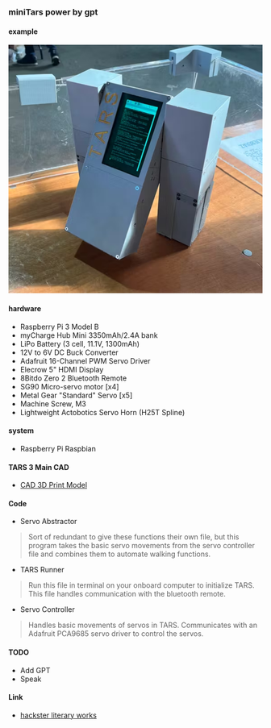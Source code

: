 ### miniTars power by gpt


#### example

![img.png](img.png)


#### hardware

* Raspberry Pi 3 Model B
* myCharge Hub Mini 3350mAh/2.4A bank
* LiPo Battery (3 cell, 11.1V, 1300mAh)
* 12V to 6V DC Buck Converter
* Adafruit 16-Channel PWM Servo Driver
* Elecrow 5" HDMI Display
* 8Bitdo Zero 2 Bluetooth Remote
* SG90 Micro-servo motor  [x4]
* Metal Gear "Standard" Servo [x5]
* Machine Screw, M3
* Lightweight Actobotics Servo Horn (H25T Spline)


#### system 

* Raspberry Pi Raspbian


#### TARS 3 Main CAD

* [CAD 3D Print Model](tars_3_v9_tvCxpHViUu.step)

#### Code 

* Servo Abstractor
>Sort of redundant to give these functions their own file, but this program takes the basic servo movements from the servo controller file and combines them to automate walking functions.

* TARS Runner
>Run this file in terminal on your onboard computer to initialize TARS. This file handles communication with the bluetooth remote.

* Servo Controller
> Handles basic movements of servos in TARS. Communicates with an Adafruit PCA9685 servo driver to control the servos.



#### TODO

* Add GPT
* Speak


#### Link 

* [hackster literary works](https://www.hackster.io/charlesdiaz/how-to-build-your-own-replica-of-tars-from-interstellar-224833)


